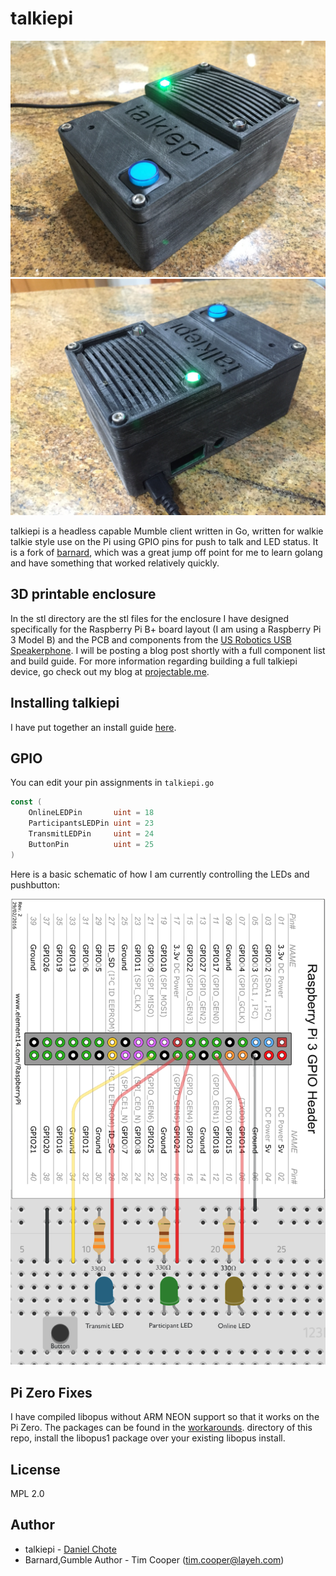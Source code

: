 # talkiepi
![assembled1](doc/talkiepi_assembled_1.jpg "Assembled talkiepi 1")
![assembled2](doc/talkiepi_assembled_2.jpg "Assembled talkiepi 2")

talkiepi is a headless capable Mumble client written in Go, written for walkie talkie style use on the Pi using GPIO pins for push to talk and LED status.  It is a fork of [barnard](https://github.com/layeh/barnard), which was a great jump off point for me to learn golang and have something that worked relatively quickly.


## 3D printable enclosure

In the stl directory are the stl files for the enclosure I have designed specifically for the Raspberry Pi B+ board layout (I am using a Raspberry Pi 3 Model B) and the PCB and components from the [US Robotics USB Speakerphone](https://www.amazon.com/USRobotics-USB-Internet-Speakerphone-USR9610/dp/B000E6IL10/ref=sr_1_1?ie=UTF8&qid=1472691020&sr=8-1&keywords=us+robotics+speakerphone).
I will be posting a blog post shortly with a full component list and build guide.  For more information regarding building a full talkiepi device, go check out my blog at [projectable.me](http://projectable.me).


## Installing talkiepi

I have put together an install guide [here](doc/README.md).


## GPIO

You can edit your pin assignments in `talkiepi.go`
```go
const (
	OnlineLEDPin       uint = 18
	ParticipantsLEDPin uint = 23
	TransmitLEDPin     uint = 24
	ButtonPin          uint = 25
)
```

Here is a basic schematic of how I am currently controlling the LEDs and pushbutton:

![schematic](doc/gpio_diagram.png "GPIO Diagram")


## Pi Zero Fixes
I have compiled libopus without ARM NEON support so that it works on the Pi Zero. The packages can be found in the [workarounds](/workarounds/). directory of this repo, install the libopus1 package over your existing libopus install.


## License

MPL 2.0

## Author

- talkiepi - [Daniel Chote](https://github.com/dchote)
- Barnard,Gumble Author - Tim Cooper (<tim.cooper@layeh.com>)

